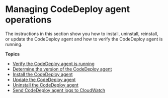 # Managing CodeDeploy agent operations<a name="codedeploy-agent-operations"></a>

The instructions in this section show you how to install, uninstall, reinstall, or update the CodeDeploy agent and how to verify the CodeDeploy agent is running\.

**Topics**
+ [Verify the CodeDeploy agent is running](codedeploy-agent-operations-verify.md)
+ [Determine the version of the CodeDeploy agent](codedeploy-agent-operations-version.md)
+ [Install the CodeDeploy agent](codedeploy-agent-operations-install.md)
+ [Update the CodeDeploy agent](codedeploy-agent-operations-update.md)
+ [Uninstall the CodeDeploy agent](codedeploy-agent-operations-uninstall.md)
+ [Send CodeDeploy agent logs to CloudWatch](codedeploy-agent-operations-cloudwatch-agent.md)